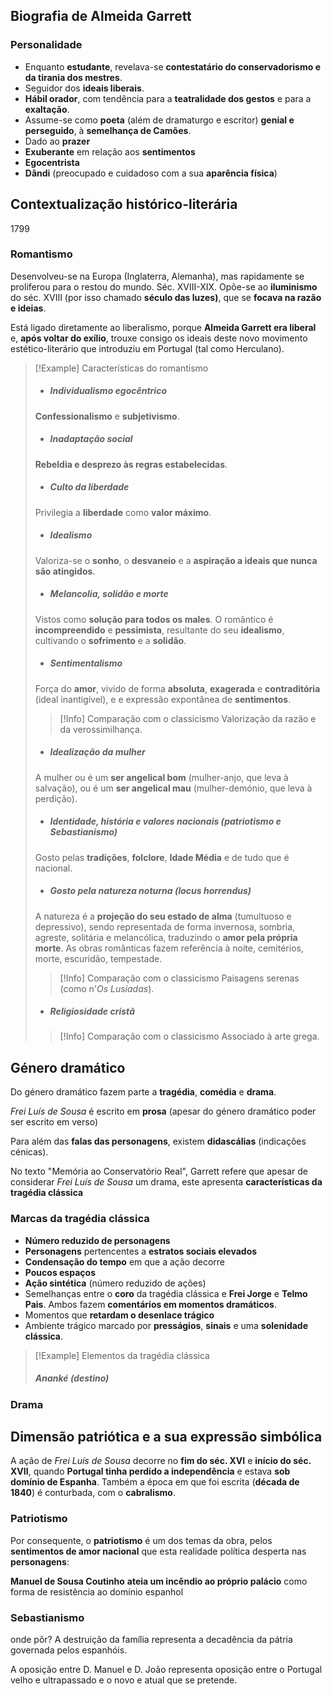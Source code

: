 ## Biografia de Almeida Garrett

### Personalidade
- Enquanto **estudante**, revelava-se **contestatário do conservadorismo e da tirania dos mestres**.
- Seguidor dos **ideais liberais**.
- **Hábil orador**, com tendência para a **teatralidade dos gestos** e para a **exaltação**.
- Assume-se como **poeta** (além de dramaturgo e escritor) **genial e perseguido**, à **semelhança de Camões**.
- Dado ao **prazer**
- **Exuberante** em relação aos **sentimentos**
- **Egocentrista**
- **Dândi** (preocupado e cuidadoso com a sua **aparência física**)
## Contextualização histórico-literária
1799 
### Romantismo
Desenvolveu-se na Europa (Inglaterra, Alemanha), mas rapidamente se proliferou para o restou do mundo. Séc. XVIII-XIX. Opõe-se ao **iluminismo** do séc. XVIII (por isso chamado **século das luzes)**, que se **focava na razão e ideias**.

Está ligado diretamente ao liberalismo, porque **Almeida Garrett era liberal** e, **após voltar do exílio**, trouxe consigo os ideais deste novo movimento estético-literário que introduziu em Portugal (tal como Herculano).

>[!Example] Características do romantismo
>- ##### Individualismo egocêntrico
>  **Confessionalismo** e **subjetivismo**.
>- ##### Inadaptação social
>  **Rebeldia e desprezo às regras estabelecidas**.
>- ##### Culto da liberdade
>  Privilegia a **liberdade** como **valor máximo**.
>- ##### Idealismo
>  Valoriza-se o **sonho**, o **desvaneio** e a **aspiração a ideais que nunca são atingidos**.
>- ##### Melancolia, solidão e morte
>  Vistos como **solução para todos os males**. O romântico é **incompreendido** e **pessimista**, resultante do seu **idealismo**, cultivando o **sofrimento** e a **solidão**.
>- ##### Sentimentalismo
>  Força do **amor**, vivido de forma **absoluta**, **exagerada** e **contraditória** (ideal inantigível), e e expressão expontânea de **sentimentos**.
>  >[!Info] Comparação com o classicismo
>  >Valorização da razão e da verossimilhança.
>- ##### Idealização da mulher
>  A mulher ou é um **ser angelical bom** (mulher-anjo, que leva à salvação), ou é um **ser angelical mau** (mulher-demónio, que leva à perdição).
>- ##### Identidade, história e valores nacionais (patriotismo e Sebastianismo)
>  Gosto pelas **tradições**, **folclore**, **Idade Média** e de tudo que é nacional.
>- ##### Gosto pela natureza noturna (*locus horrendus*)
>  A natureza é a **projeção do seu estado de alma** (tumultuoso e depressivo), sendo representada de forma invernosa, sombria, agreste, solitária e melancólica, traduzindo o **amor pela própria morte**. As obras românticas fazem referência à noite, cemitérios, morte, escuridão, tempestade.
>  >[!Info] Comparação com o classicismo
>  >Paisagens serenas (como n'*Os Lusíadas*).
>- ##### Religiosidade cristã
>  >[!Info] Comparação com o classicismo
>  >Associado à arte grega.

## Género dramático
Do género dramático fazem parte a **tragédia**, **comédia** e **drama**.

*Frei Luís de Sousa* é escrito em **prosa** (apesar do género dramático poder ser escrito em verso)

Para além das **falas das personagens**, existem **didascálias** (indicações cénicas).

No texto "Memória ao Conservatório Real", Garrett refere que apesar de considerar *Frei Luís de Sousa* um drama, este apresenta **características da tragédia clássica**
### Marcas da tragédia clássica
- **Número reduzido de personagens**
- **Personagens** pertencentes a **estratos sociais elevados**
- **Condensação do tempo** em que a ação decorre
- **Poucos espaços**
- **Ação sintética** (número reduzido de ações)
- Semelhanças entre o **coro** da tragédia clássica e **Frei Jorge** e **Telmo Pais**. Ambos fazem **comentários em momentos dramáticos**.
- Momentos que **retardam o desenlace trágico**
- Ambiente trágico marcado por **presságios**, **sinais** e uma **solenidade clássica**.

>[!Example] Elementos da tragédia clássica
>##### *Ananké* (destino)
>
### Drama
## Dimensão patriótica e a sua expressão simbólica
A ação de *Frei Luís de Sousa* decorre no **fim do séc. XVI** e **início do séc. XVII**, quando **Portugal tinha perdido a independência** e estava **sob domínio de Espanha**.
Também a época em que foi escrita (**década de 1840**) é conturbada, com o **cabralismo**.
### Patriotismo
Por consequente, o **patriotismo** é um dos temas da obra, pelos **sentimentos de amor nacional** que esta realidade política desperta nas **personagens**:

**Manuel de Sousa Coutinho** **ateia um incêndio ao próprio palácio** como forma de resistência ao domínio espanhol
### Sebastianismo



onde pôr?
A destruição da família representa a decadência da pátria
governada pelos espanhóis.

A oposição entre D. Manuel e D. João representa oposição
entre o Portugal velho e ultrapassado e o novo e
atual que se pretende.